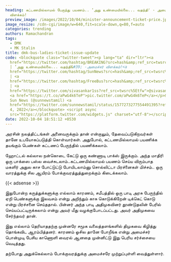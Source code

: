```yaml
---
heading: கட்டணமில்லாமல் பேருந்து பயணம்.. ‘அது உண்மையில்லை... வதந்தி' - அமைச்சர்
  விளக்கம்!
preview_image: /images/2022/10/04/minister-announcement-ticket-price.jpeg
image_resize: /cdn-cgi/image/w=640,fit=scale-down,q=80,f=auto
categories: trending
authors: Ramachandran
tags:
  - DMK
  - MK Stalin
title: dmk-bus-ladies-ticket-issue-update
code: <blockquote class="twitter-tweet"><p lang="ta" dir="ltr"><a
  href="https://twitter.com/hashtag/BREAKING?src=hash&amp;ref_src=twsrc%5Etfw">#BREAKING</a>
  | ‘அது உண்மையில்லை... வதந்தி&#39; -அமைச்சர் விளக்கம்!<a
  href="https://twitter.com/hashtag/SunNews?src=hash&amp;ref_src=twsrc%5Etfw">#SunNews</a>
  | <a
  href="https://twitter.com/hashtag/FreeBus?src=hash&amp;ref_src=twsrc%5Etfw">#FreeBus</a>
  | <a
  href="https://twitter.com/sivasankar1ss?ref_src=twsrc%5Etfw">@sivasankar1ss</a>
  <a href="https://t.co/aPwG4k6TeP">pic.twitter.com/aPwG4k6TeP</a></p>&mdash;
  Sun News (@sunnewstamil) <a
  href="https://twitter.com/sunnewstamil/status/1577273277554491395?ref_src=twsrc%5Etfw">October
  4, 2022</a></blockquote> <script async
  src="https://platform.twitter.com/widgets.js" charset="utf-8"></script>
date: 2022-10-04 18:51:12 +0530
---
```

அரசின் நலத்திட்டங்கள் அனைவருக்கும் தான் என்றாலும், தேவைப்படுகிறவர்கள் தானே  உபயோகப்படுத்தி கொள்வார்கள். அதுபோல், கட்டணமில்லாமல் பயணிக்க தயங்கும் பெண்கள் கட்டணப் பேருந்தில் பயணிக்கலாம்.

ஹோட்டல் கல்லால நன்கொடை கேட்டு ஒரு கண்ணாடி பாக்ஸ் இருக்கும். அந்த மாதிரி ஒரு பாக்ஸை பஸ்ல வைச்சுடலாம்..கட்டணமில்லாமல் பயணம் செய்ய விரும்பாத மகளிர் அதுல காச போட்டுட்டு போயிடலாம்னு சொல்லிட்டா பிரச்னைகள் மிச்சம்.. ஒரு வாரத்துக்கு சில ஆயிரம் போக்குவரத்துத்துறைக்கும் கிடைக்கலாம்.

{{< adsense >}}

இதுபோன்ற கருத்துக்களுக்கு எல்லாம் காரணம், சமீபத்தில் ஒரு பாடி அரசு பேருந்தில் ஏறி பெண்களுக்கு இலவசம் என்று அறிந்தும் காசு கொடுக்கிறேன் டிக்கெட் கொடு என்று பிரச்சனை செய்ததால். பின்னர் அந்த பாடி அதிமுகவினர் தூண்டுதலின் பேரில் செய்யப்பட்டிருக்கலாம் என்று அவர் மீது வழக்குபோடப்பட்டது. அவர் அதிமுகவை சேர்ந்தவர் தான்.

இது எல்லாம் தெரியாததற்கு முன்னரே சமூக வலைத்தளங்களில் திமுகவை கிழித்து தொங்கவிட ஆரம்பித்தனர். காரணம் ஓசில தானே போறீங்க என்று அமைச்சர் பொன்முடி பேசிய காணொளி வைரல் ஆனதை முன்னிட்டு இது பெரிய சர்ச்சையை வெடித்தது.

தற்போது அதுக்கெல்லாம் போக்குவரத்துக்கு அமைச்சரே முற்றுப்புள்ளி வைத்துள்ளார்.